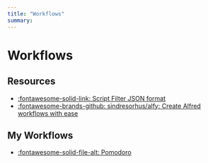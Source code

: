 ```yaml
---
title: "Workflows"
summary:
---
```


Workflows
===

Resources
---

- [:fontawesome-solid-link: Script Filter JSON
    format](https://www.alfredapp.com/help/workflows/inputs/script-filter/json/)
- [:fontawesome-brands-github: sindresorhus/alfy: Create Alfred workflows with
    ease](https://github.com/sindresorhus/alfy)

My Workflows
---

- [:fontawesome-solid-file-alt: Pomodoro](01-pomodoro.md)

